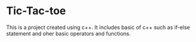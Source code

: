 # Tic-Tac-toe
This is a project created using c++. It includes basic of c++ such as if-else statement and oher basic operators and functions.

